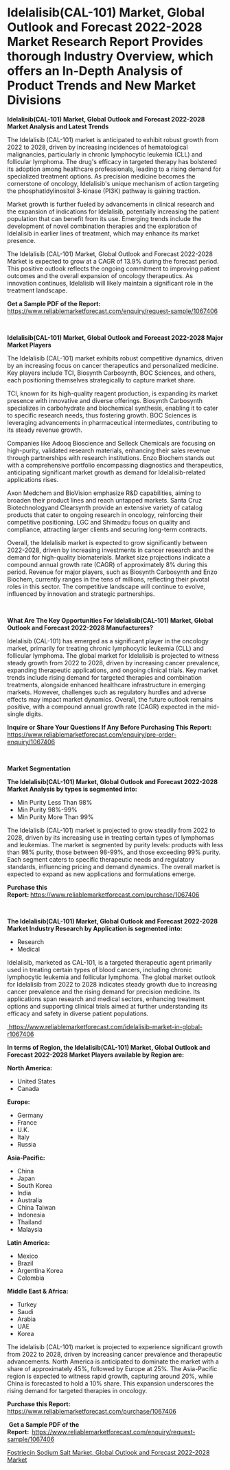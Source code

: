 <p><h1>Idelalisib(CAL-101) Market, Global Outlook and Forecast 2022-2028 Market Research Report Provides thorough Industry Overview, which offers an In-Depth Analysis of Product Trends and New Market Divisions</h1></p><p><strong>Idelalisib(CAL-101) Market, Global Outlook and Forecast 2022-2028 Market Analysis and Latest Trends</strong></p>
<p><p>The Idelalisib (CAL-101) market is anticipated to exhibit robust growth from 2022 to 2028, driven by increasing incidences of hematological malignancies, particularly in chronic lymphocytic leukemia (CLL) and follicular lymphoma. The drug's efficacy in targeted therapy has bolstered its adoption among healthcare professionals, leading to a rising demand for specialized treatment options. As precision medicine becomes the cornerstone of oncology, Idelalisib's unique mechanism of action targeting the phosphatidylinositol 3-kinase (PI3K) pathway is gaining traction.</p><p>Market growth is further fueled by advancements in clinical research and the expansion of indications for Idelalisib, potentially increasing the patient population that can benefit from its use. Emerging trends include the development of novel combination therapies and the exploration of Idelalisib in earlier lines of treatment, which may enhance its market presence.</p><p>The Idelalisib (CAL-101) Market, Global Outlook and Forecast 2022-2028 Market is expected to grow at a CAGR of 13.9% during the forecast period. This positive outlook reflects the ongoing commitment to improving patient outcomes and the overall expansion of oncology therapeutics. As innovation continues, Idelalisib will likely maintain a significant role in the treatment landscape.</p></p>
<p><strong>Get a Sample PDF of the Report:&nbsp;</strong> <a href="https://www.reliablemarketforecast.com/enquiry/request-sample/1067406?utm_campaign=2315&utm_medium=2&utm_source=Github&utm_content=ia&utm_term=21032025&utm_id=idelalisibcal-101-market-global-outlook-and-forecast-2022-2028">https://www.reliablemarketforecast.com/enquiry/request-sample/1067406</a></p>
<p>&nbsp;</p>
<p><strong>Idelalisib(CAL-101) Market, Global Outlook and Forecast 2022-2028 Major Market Players</strong></p>
<p><p>The Idelalisib (CAL-101) market exhibits robust competitive dynamics, driven by an increasing focus on cancer therapeutics and personalized medicine. Key players include TCI, Biosynth Carbosynth, BOC Sciences, and others, each positioning themselves strategically to capture market share.</p><p>TCI, known for its high-quality reagent production, is expanding its market presence with innovative and diverse offerings. Biosynth Carbosynth specializes in carbohydrate and biochemical synthesis, enabling it to cater to specific research needs, thus fostering growth. BOC Sciences is leveraging advancements in pharmaceutical intermediates, contributing to its steady revenue growth.</p><p>Companies like Adooq Bioscience and Selleck Chemicals are focusing on high-purity, validated research materials, enhancing their sales revenue through partnerships with research institutions. Enzo Biochem stands out with a comprehensive portfolio encompassing diagnostics and therapeutics, anticipating significant market growth as demand for Idelalisib-related applications rises.</p><p>Axon Medchem and BioVision emphasize R&D capabilities, aiming to broaden their product lines and reach untapped markets. Santa Cruz Biotechnologyand Clearsynth provide an extensive variety of catalog products that cater to ongoing research in oncology, reinforcing their competitive positioning. LGC and Shimadzu focus on quality and compliance, attracting larger clients and securing long-term contracts.</p><p>Overall, the Idelalisib market is expected to grow significantly between 2022-2028, driven by increasing investments in cancer research and the demand for high-quality biomaterials. Market size projections indicate a compound annual growth rate (CAGR) of approximately 8% during this period. Revenue for major players, such as Biosynth Carbosynth and Enzo Biochem, currently ranges in the tens of millions, reflecting their pivotal roles in this sector. The competitive landscape will continue to evolve, influenced by innovation and strategic partnerships.</p></p>
<p>&nbsp;</p>
<p><strong>What Are The Key Opportunities For Idelalisib(CAL-101) Market, Global Outlook and Forecast 2022-2028 Manufacturers?</strong></p>
<p><p>Idelalisib (CAL-101) has emerged as a significant player in the oncology market, primarily for treating chronic lymphocytic leukemia (CLL) and follicular lymphoma. The global market for Idelalisib is projected to witness steady growth from 2022 to 2028, driven by increasing cancer prevalence, expanding therapeutic applications, and ongoing clinical trials. Key market trends include rising demand for targeted therapies and combination treatments, alongside enhanced healthcare infrastructure in emerging markets. However, challenges such as regulatory hurdles and adverse effects may impact market dynamics. Overall, the future outlook remains positive, with a compound annual growth rate (CAGR) expected in the mid-single digits.</p></p>
<p><strong>Inquire or Share Your Questions If Any Before Purchasing This Report:</strong> <a href="https://www.reliablemarketforecast.com/enquiry/pre-order-enquiry/1067406?utm_campaign=2315&utm_medium=2&utm_source=Github&utm_content=ia&utm_term=21032025&utm_id=idelalisibcal-101-market-global-outlook-and-forecast-2022-2028">https://www.reliablemarketforecast.com/enquiry/pre-order-enquiry/1067406</a></p>
<p>&nbsp;</p>
<p><strong>Market Segmentation</strong></p>
<p><strong>The Idelalisib(CAL-101) Market, Global Outlook and Forecast 2022-2028 Market Analysis by types is segmented into:</strong></p>
<p><ul><li>Min Purity Less Than 98%</li><li>Min Purity 98%-99%</li><li>Min Purity More Than 99%</li></ul></p>
<p><p>The Idelalisib (CAL-101) market is projected to grow steadily from 2022 to 2028, driven by its increasing use in treating certain types of lymphomas and leukemias. The market is segmented by purity levels: products with less than 98% purity, those between 98-99%, and those exceeding 99% purity. Each segment caters to specific therapeutic needs and regulatory standards, influencing pricing and demand dynamics. The overall market is expected to expand as new applications and formulations emerge.</p></p>
<p><strong>Purchase this Report:&nbsp;</strong><a href="https://www.reliablemarketforecast.com/purchase/1067406?utm_campaign=2315&utm_medium=2&utm_source=Github&utm_content=ia&utm_term=21032025&utm_id=idelalisibcal-101-market-global-outlook-and-forecast-2022-2028">https://www.reliablemarketforecast.com/purchase/1067406</a></p>
<p>&nbsp;</p>
<p><strong>The Idelalisib(CAL-101) Market, Global Outlook and Forecast 2022-2028 Market Industry Research by Application is segmented into:</strong></p>
<p><ul><li>Research</li><li>Medical</li></ul></p>
<p><p>Idelalisib, marketed as CAL-101, is a targeted therapeutic agent primarily used in treating certain types of blood cancers, including chronic lymphocytic leukemia and follicular lymphoma. The global market outlook for Idelalisib from 2022 to 2028 indicates steady growth due to increasing cancer prevalence and the rising demand for precision medicine. Its applications span research and medical sectors, enhancing treatment options and supporting clinical trials aimed at further understanding its efficacy and safety in diverse patient populations.</p></p>
<p><a href="https://www.reliablemarketforecast.com/idelalisib-market-in-global-r1067406?utm_campaign=2315&utm_medium=2&utm_source=Github&utm_content=ia&utm_term=21032025&utm_id=idelalisibcal-101-market-global-outlook-and-forecast-2022-2028">&nbsp;https://www.reliablemarketforecast.com/idelalisib-market-in-global-r1067406</a></p>
<p><strong>In terms of Region, the Idelalisib(CAL-101) Market, Global Outlook and Forecast 2022-2028 Market Players available by Region are:</strong></p>
<p>
    <p> <strong> North America: </strong>
        <ul>
            <li>United States</li>
            <li>Canada</li>
        </ul>
        </p> 
    <p> <strong> Europe: </strong>
        <ul>
            <li>Germany</li>
            <li>France</li>
            <li>U.K.</li>
            <li>Italy</li>
            <li>Russia</li>
        </ul>
        </p> 
    <p> <strong> Asia-Pacific: </strong>
        <ul>
            <li>China</li>
            <li>Japan</li>
            <li>South Korea</li>
            <li>India</li>
            <li>Australia</li>
            <li>China Taiwan</li>
            <li>Indonesia</li>
            <li>Thailand</li>
            <li>Malaysia</li>
        </ul>
        </p> 
    <p> <strong> Latin America: </strong>
        <ul>
            <li>Mexico</li>
            <li>Brazil</li>
            <li>Argentina Korea</li>
            <li>Colombia</li>
        </ul>
        </p> 
    <p> <strong> Middle East & Africa: </strong>
        <ul>
            <li>Turkey</li>
            <li>Saudi</li>
            <li>Arabia</li>
            <li>UAE</li>
            <li>Korea</li>
        </ul>
    </p>
    </p>
<p><p>The idelalisib (CAL-101) market is projected to experience significant growth from 2022 to 2028, driven by increasing cancer prevalence and therapeutic advancements. North America is anticipated to dominate the market with a share of approximately 45%, followed by Europe at 25%. The Asia-Pacific region is expected to witness rapid growth, capturing around 20%, while China is forecasted to hold a 10% share. This expansion underscores the rising demand for targeted therapies in oncology.</p></p>
<p><strong>Purchase this Report: </strong><a href="https://www.reliablemarketforecast.com/purchase/1067406?utm_campaign=2315&utm_medium=2&utm_source=Github&utm_content=ia&utm_term=21032025&utm_id=idelalisibcal-101-market-global-outlook-and-forecast-2022-2028">https://www.reliablemarketforecast.com/purchase/1067406</a></p>
<p>&nbsp;<strong>Get a Sample PDF of the Report:&nbsp;&nbsp;</strong><a href="https://www.reliablemarketforecast.com/enquiry/request-sample/1067406?utm_campaign=2315&utm_medium=2&utm_source=Github&utm_content=ia&utm_term=21032025&utm_id=idelalisibcal-101-market-global-outlook-and-forecast-2022-2028">https://www.reliablemarketforecast.com/enquiry/request-sample/1067406</a></p>
<p><strong></strong></p>
<p><p><a href="https://github.com/skerretflossie9297/Market-Research-Report-List-1/blob/main/fostriecin-sodium-salt-market-global-outlook-and-forecast-2022-2028-market.md?utm_campaign=2315&utm_medium=2&utm_source=Github&utm_content=ia&utm_term=21032025&utm_id=idelalisibcal-101-market-global-outlook-and-forecast-2022-2028">Fostriecin Sodium Salt Market, Global Outlook and Forecast 2022-2028 Market</a></p></p>